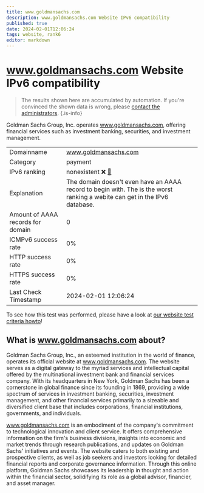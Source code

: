 ```yaml
---
title: www.goldmansachs.com
description: www.goldmansachs.com Website IPv6 compatibility
published: true
date: 2024-02-01T12:06:24
tags: website, rank6
editor: markdown
---
```


# www.goldmansachs.com Website IPv6 compatibility

> The results shown here are accumulated by automation. If you're convinced the shown data is wrong, please [contact the administrators](/howto/chat). 
{.is-info}

Goldman Sachs Group, Inc. operates www.goldmansachs.com, offering financial services such as investment banking, securities, and investment management.


|   |   |
| - | - |
| Domainname | www.goldmansachs.com
| Category | payment |
| IPv6 ranking | nonexistent :x: [🔗](/howto/ranking) |
| Explanation | The domain doesn't even have an AAAA record to begin with. The is the worst ranking a webite can get in the IPv6 database. |
| Amount of AAAA records for domain | 0 |
| ICMPv6 success rate | 0%|
| HTTP success rate | 0% |
| HTTPS success rate | 0% |
| Last Check Timestamp | 2024-02-01 12:06:24 |

To see how this test was performed, please have a look at [our website test criteria howto](/howto/testcriteria/website)!


## What is www.goldmansachs.com about?
Goldman Sachs Group, Inc., an esteemed institution in the world of finance, operates its official website at www.goldmansachs.com. The website serves as a digital gateway to the myriad services and intellectual capital offered by the multinational investment bank and financial services company. With its headquarters in New York, Goldman Sachs has been a cornerstone in global finance since its founding in 1869, providing a wide spectrum of services in investment banking, securities, investment management, and other financial services primarily to a sizeable and diversified client base that includes corporations, financial institutions, governments, and individuals.

www.goldmansachs.com is an embodiment of the company's commitment to technological innovation and client service. It offers comprehensive information on the firm's business divisions, insights into economic and market trends through research publications, and updates on Goldman Sachs' initiatives and events. The website caters to both existing and prospective clients, as well as job seekers and investors looking for detailed financial reports and corporate governance information. Through this online platform, Goldman Sachs showcases its leadership in thought and action within the financial sector, solidifying its role as a global advisor, financier, and asset manager.


